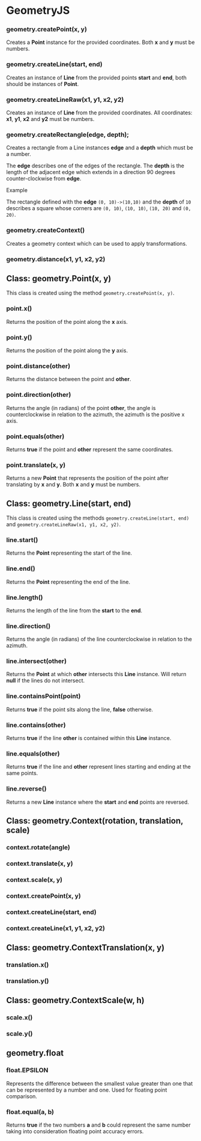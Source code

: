 # GeometryJS

### geometry.createPoint(x, y)

Creates a **Point** instance for the provided coordinates. Both **x** and **y** must be
numbers.

### geometry.createLine(start, end)

Creates an instance of **Line** from the provided points **start** and **end**, both
should be instances of **Point**.

### geometry.createLineRaw(x1, y1, x2, y2)

Creates an instance of **Line** from the provided coordinates. All coordinates: **x1**,
**y1**, **x2** and **y2** must be numbers.

### geometry.createRectangle(edge, depth);

Creates a rectangle from a Line instances **edge** and a **depth** which must be a
number.

The **edge** describes one of the edges of the rectangle. The **depth** is the
length of the adjacent edge which extends in a direction 90 degrees counter-clockwise
from **edge**.

Example

The rectangle defined with the **edge** `(0, 10)->(10,10)` and the **depth** of `10` 
describes a square whose corners are `(0, 10)`, `(10, 10)`, `(10, 20)` and `(0, 20)`. 

### geometry.createContext()

Creates a geometry context which can be used to apply transformations.

### geometry.distance(x1, y1, x2, y2)

## Class: geometry.Point(x, y)

This class is created using the method `geometry.createPoint(x, y)`.

### point.x()

Returns the position of the point along the **x** axis.

### point.y()

Returns the position of the point along the **y** axis.

### point.distance(other)

Returns the distance between the point and **other**.

### point.direction(other)

Returns the angle (in radians) of the point **other**, the angle is counterclockwise
in relation to the azimuth, the azimuth is the positive x axis.

### point.equals(other)

Returns **true** if the point and **other** represent the same coordinates.

### point.translate(x, y)

Returns a new **Point** that represents the position of the point after translating by
**x** and **y**. Both **x** and **y** must be numbers.

## Class: geometry.Line(start, end)

This class is created using the methods `geometry.createLine(start, end)` and
`geometry.createLineRaw(x1, y1, x2, y2)`.

### line.start()

Returns the **Point** representing the start of the line.

### line.end()

Returns the **Point** representing the end of the line.

### line.length()

Returns the length of the line from the **start** to the **end**.

### line.direction()

Returns the angle (in radians) of the line counterclockwise in relation to the
azimuth.

### line.intersect(other)

Returns the **Point** at which **other** intersects this **Line** instance. Will
return **null** if the lines do not intersect.

### line.containsPoint(point)

Returns **true** if the point sits along the line, **false** otherwise.

### line.contains(other)

Returns **true** if the line **other** is contained within this **Line** instance.

### line.equals(other)

Returns **true** if the line and **other** represent lines starting and ending at
the same points.

### line.reverse()

Returns a new **Line** instance where the **start** and **end** points are reversed.

## Class: geometry.Context(rotation, translation, scale)

### context.rotate(angle)

### context.translate(x, y)

### context.scale(x, y)

### context.createPoint(x, y)

### context.createLine(start, end)

### context.createLine(x1, y1, x2, y2)

## Class: geometry.ContextTranslation(x, y)

### translation.x()

### translation.y()

## Class: geometry.ContextScale(w, h)

### scale.x()

### scale.y()

## geometry.float

### float.EPSILON

Represents the difference between the smallest value greater than one that can be
represented by a number and one. Used for floating point comparison.

### float.equal(a, b)

Returns **true** if the two numbers **a** and **b** could represent the same number
taking into consideration floating point accuracy errors.
